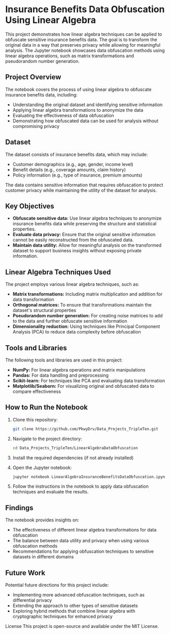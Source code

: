 # Insurance Benefits Data Obfuscation Using Linear Algebra

This project demonstrates how linear algebra techniques can be applied to obfuscate sensitive insurance benefits data. The goal is to transform the original data in a way that preserves privacy while allowing for meaningful analysis. The Jupyter notebook showcases data obfuscation methods using linear algebra operations, such as matrix transformations and pseudorandom number generation.

## Project Overview

The notebook covers the process of using linear algebra to obfuscate insurance benefits data, including:
- Understanding the original dataset and identifying sensitive information
- Applying linear algebra transformations to anonymize the data
- Evaluating the effectiveness of data obfuscation
- Demonstrating how obfuscated data can be used for analysis without compromising privacy

## Dataset

The dataset consists of insurance benefits data, which may include:
- Customer demographics (e.g., age, gender, income level)
- Benefit details (e.g., coverage amounts, claim history)
- Policy information (e.g., type of insurance, premium amounts)

The data contains sensitive information that requires obfuscation to protect customer privacy while maintaining the utility of the dataset for analysis.

## Key Objectives

- **Obfuscate sensitive data:** Use linear algebra techniques to anonymize insurance benefits data while preserving the structure and statistical properties.
- **Evaluate data privacy:** Ensure that the original sensitive information cannot be easily reconstructed from the obfuscated data.
- **Maintain data utility:** Allow for meaningful analysis on the transformed dataset to support business insights without exposing private information.

## Linear Algebra Techniques Used

The project employs various linear algebra techniques, such as:
- **Matrix transformations:** Including matrix multiplication and addition for data transformation
- **Orthogonal matrices:** To ensure that transformations maintain the dataset's structural properties
- **Pseudorandom number generation:** For creating noise matrices to add to the data and further obfuscate sensitive information
- **Dimensionality reduction:** Using techniques like Principal Component Analysis (PCA) to reduce data complexity before obfuscation

## Tools and Libraries

The following tools and libraries are used in this project:
- **NumPy:** For linear algebra operations and matrix manipulations
- **Pandas:** For data handling and preprocessing
- **Scikit-learn:** For techniques like PCA and evaluating data transformation
- **Matplotlib/Seaborn:** For visualizing original and obfuscated data to compare effectiveness

## How to Run the Notebook

1. Clone this repository:
   ```bash
   git clone https://github.com/PkwyDrv/Data_Projects_TripleTen.git

2. Navigate to the project directory:
   ```bash
   cd Data_Projects_TripleTen/LinearAlgebraDataObfuscation

3. Install the required dependencies (if not already installed)

4. Open the Jupyter notebook:
   ```bash
   jupyter notebook LinearAlgebraInsuranceBenefitsDataObfuscation.ipynb

5. Follow the instructions in the notebook to apply data obfuscation techniques and evaluate the results.

## Findings
The notebook provides insights on:

- The effectiveness of different linear algebra transformations for data obfuscation
- The balance between data utility and privacy when using various obfuscation methods
- Recommendations for applying obfuscation techniques to sensitive datasets in different domains

## Future Work
Potential future directions for this project include:

- Implementing more advanced obfuscation techniques, such as differential privacy
- Extending the approach to other types of sensitive datasets
- Exploring hybrid methods that combine linear algebra with cryptographic techniques for enhanced privacy

License
This project is open-source and available under the MIT License.
